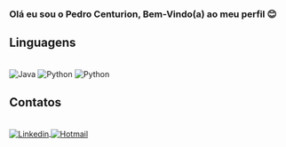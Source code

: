 

### Olá eu sou o Pedro Centurion, Bem-Vindo(a) ao meu perfil 😊

## Linguagens

<div style="display: inline_block"><br/>
    <img align="center" alt="Java" src="https://img.shields.io/badge/Java-ED8B00?style=for-the-badge&logo=openjdk&logoColor=white"/>
    <img align="center" alt="Python" src="https://img.shields.io/badge/Python-14354C?style=for-the-badge&logo=python&logoColor=white"/>
    <img align="center" alt="Python" src="https://img.shields.io/badge/C-00599C?style=for-the-badge&logo=c&logoColor=white"/>
</div>

## Contatos
<div style="display: inline_block"><br/>
    <a href="https://www.linkedin.com/in/pedro-centurion-816597149/" target="_blank">
        <img align="center" alt="Linkedin" src="https://img.shields.io/badge/LinkedIn-0077B5?style=for-the-badge&logo=linkedin&logoColor=white"/>
    </a>
    <a href="mailto:p.centurion@hotmail.com" target="_blank">
        <img align="center" alt="Hotmail" src="https://img.shields.io/badge/Hotmail-0078D4?style=for-the-badge&logo=microsoft-outlook&logoColor=white"/>
    </a>
</div>

